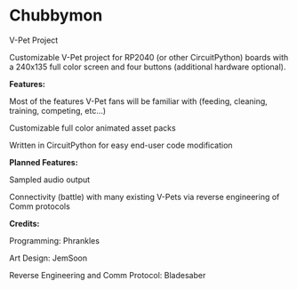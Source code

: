 # Chubbymon
V-Pet Project

Customizable V-Pet project for RP2040 (or other CircuitPython) boards with a 240x135 full color screen and four buttons (additional hardware optional).

**Features:**

Most of the features V-Pet fans will be familiar with (feeding, cleaning, training, competing, etc...)

Customizable full color animated asset packs

Written in CircuitPython for easy end-user code modification

**Planned Features:**

Sampled audio output

Connectivity (battle) with many existing V-Pets via reverse engineering of Comm protocols

**Credits:**

Programming: Phrankles

Art Design: JemSoon

Reverse Engineering and Comm Protocol: Bladesaber
